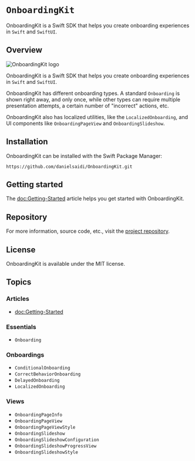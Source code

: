 # ``OnboardingKit``

OnboardingKit is a Swift SDK that helps you create onboarding experiences in `Swift` and `SwiftUI`.



## Overview

![OnboardingKit logo](Logo.png)

OnboardingKit is a Swift SDK that helps you create onboarding experiences in `Swift` and `SwiftUI`.

OnboardingKit has different onboarding types. A standard ``Onboarding`` is shown right away, and only once, while other types can require multiple presentation attempts, a certain number of "incorrect" actions, etc.

OnboardingKit also has localized utilities, like the ``LocalizedOnboarding``, and UI components like ``OnboardingPageView`` and ``OnboardingSlideshow``.



## Installation

OnboardingKit can be installed with the Swift Package Manager:

```
https://github.com/danielsaidi/OnboardingKit.git
```



## Getting started

The <doc:Getting-Started> article helps you get started with OnboardingKit.



## Repository

For more information, source code, etc., visit the [project repository](https://github.com/danielsaidi/OnboardingKit).



## License

OnboardingKit is available under the MIT license.



## Topics

### Articles

- <doc:Getting-Started>

### Essentials

- ``Onboarding``

### Onboardings

- ``ConditionalOnboarding``
- ``CorrectBehaviorOnboarding``
- ``DelayedOnboarding``
- ``LocalizedOnboarding``

### Views

- ``OnboardingPageInfo``
- ``OnboardingPageView``
- ``OnboardingPageViewStyle``
- ``OnboardingSlideshow``
- ``OnboardingSlideshowConfiguration``
- ``OnboardingSlideshowProgressView``
- ``OnboardingSlideshowStyle``
